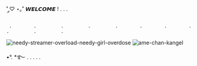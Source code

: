 ˚ ༘♡ ⋆｡˚ 𝙒𝙀𝙇𝘾𝙊𝙈𝙀 ! . . .






     .        .         .         .         .        .        .        .         .         .         .
![needy-streamer-overload-needy-girl-overdose](https://github.com/CHIPCHROM/CHIPCHROM/assets/167219213/facfbc6b-f434-4a8b-b16f-5f45e16dcca2)    ![ame-chan-kangel](https://github.com/CHIPCHROM/CHIPCHROM/assets/167219213/dde045b7-ccc7-4ae3-9886-8f0977a6375b)




•°. *࿐ . . . . .   



